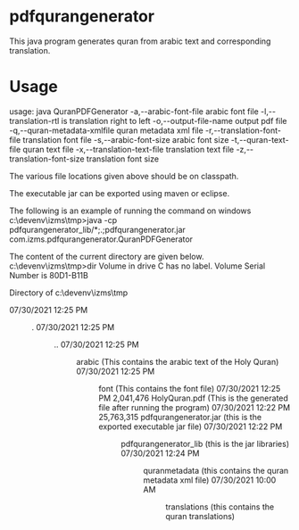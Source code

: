# pdfqurangenerator
This java program generates quran from arabic text and corresponding translation.

# Usage
usage: java QuranPDFGenerator
 -a,--arabic-font-file <arg>         arabic font file
 -l,--translation-rtl <arg>          is translation right to left
 -o,--output-file-name <arg>         output pdf file
 -q,--quran-metadata-xmlfile <arg>   quran metadata xml file
 -r,--translation-font-file <arg>    translation font file
 -s,--arabic-font-size <arg>         arabic font size
 -t,--quran-text-file <arg>          quran text file
 -x,--translation-text-file <arg>    translation text file
 -z,--translation-font-size <arg>    translation font size
 
 The various file locations given above should be on classpath.
 
 The executable jar can be exported using maven or eclipse.
 
The following is an example of running the command on windows
c:\devenv\izms\tmp>java -cp pdfqurangenerator_lib/*;.;pdfqurangenerator.jar com.izms.pdfqurangenerator.QuranPDFGenerator

The content of the current directory are given below. 
c:\devenv\izms\tmp>dir
 Volume in drive C has no label.
 Volume Serial Number is 80D1-B11B

 Directory of c:\devenv\izms\tmp

07/30/2021  12:25 PM    <DIR>          .
07/30/2021  12:25 PM    <DIR>          ..
07/30/2021  12:25 PM    <DIR>          arabic (This contains the arabic text of the Holy Quran)
07/30/2021  12:25 PM    <DIR>          font (This contains the font file)
07/30/2021  12:25 PM         2,041,476 HolyQuran.pdf (This is the generated file after running the program)
07/30/2021  12:22 PM        25,763,315 pdfqurangenerator.jar (this is the exported executable jar file)
07/30/2021  12:22 PM    <DIR>          pdfqurangenerator_lib (this is the jar libraries)
07/30/2021  12:24 PM    <DIR>          quranmetadata (this contains the quran metadata xml file)
07/30/2021  10:00 AM    <DIR>          translations (this contains the quran translations)


               